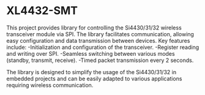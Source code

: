 # XL4432-SMT

This project provides library for controlling the Si4430/31/32 wireless transceiver module via SPI. The library facilitates communication, allowing easy configuration and data transmission between devices. Key features include:
-Initialization and configuration of the transceiver.
-Register reading and writing over SPI.
-Seamless switching between various modes (standby, transmit, receive).
-Timed packet transmission every 2 seconds.

The library is designed to simplify the usage of the Si4430/31/32 in embedded projects and can be easily adapted to various applications requiring wireless communication.
